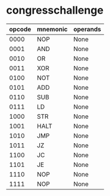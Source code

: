 # congresschallenge
| opcode | mnemonic | operands |
|---|---|---|
| 0000 | NOP | None |
| 0001 | AND | None |
| 0010 | OR | None |
| 0011 | XOR | None |
| 0100 | NOT | None |
| 0101 | ADD | None |
| 0110 | SUB | None |
| 0111 | LD | None |
| 1000 | STR | None |
| 1001 | HALT | None |
| 1010 | JMP | None |
| 1011 | JZ | None |
| 1100 | JC | None |
| 1101 | JE | None |
| 1110 | NOP | None |
| 1111 | NOP | None |
